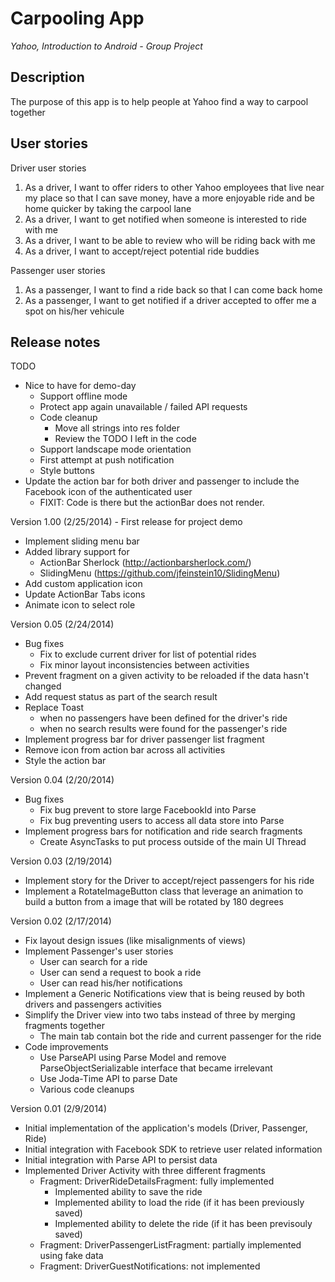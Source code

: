 Carpooling App
==============

*Yahoo, Introduction to Android - Group Project*

Description
-----------
The purpose of this app is to help people at Yahoo find a way to carpool together

User stories
------------
Driver user stories
 1. As a driver, I want to offer riders to other Yahoo employees that live near my place so that I can save money, have a more enjoyable ride and be home quicker by taking the carpool lane
 1. As a driver, I want to get notified when someone is interested to ride with me
 1. As a driver, I want to be able to review who will be riding back with me
 1. As a driver, I want to accept/reject potential ride buddies

Passenger user stories
 1. As a passenger, I want to find a ride back so that I can come back home
 1. As a passenger, I want to get notified if a driver accepted to offer me a spot on his/her vehicule

Release notes
-------------

TODO
 - Nice to have for demo-day
    - Support offline mode 
    - Protect app again unavailable / failed API requests
    - Code cleanup
       - Move all strings into res folder
       - Review the TODO I left in the code
    - Support landscape mode orientation  
    - First attempt at push notification
    - Style buttons
 - Update the action bar for both driver and passenger to include the Facebook icon of the authenticated user
    - FIXIT: Code is there but the actionBar does not render. 

Version 1.00 (2/25/2014) - First release for project demo
 - Implement sliding menu bar
 - Added library support for
    - ActionBar Sherlock (http://actionbarsherlock.com/)
    - SlidingMenu (https://github.com/jfeinstein10/SlidingMenu)
 - Add custom application icon
 - Update ActionBar Tabs icons
 - Animate icon to select role

Version 0.05 (2/24/2014)
 - Bug fixes
    - Fix to exclude current driver for list of potential rides
    - Fix minor layout inconsistencies between activities
 - Prevent fragment on a given activity to be reloaded if the data hasn't changed
 - Add request status as part of the search result
 - Replace Toast 
    - when no passengers have been defined for the driver's ride
    - when no search results were found for the passenger's ride
 - Implement progress bar for driver passenger list fragment
 - Remove icon from action bar across all activities
 - Style the action bar

Version 0.04 (2/20/2014)
 - Bug fixes
    - Fix bug prevent to store large FacebookId into Parse
    - Fix bug preventing users to access all data store into Parse
 - Implement progress bars for notification and ride search fragments
    - Create AsyncTasks to put process outside of the main UI Thread

Version 0.03 (2/19/2014)
 - Implement story for the Driver to accept/reject passengers for his ride
 - Implement a RotateImageButton class that leverage an animation to build a button from a image that will be rotated by 180 degrees

Version 0.02 (2/17/2014)
 - Fix layout design issues (like misalignments of views)
 - Implement Passenger's user stories
   - User can search for a ride
   - User can send a request to book a ride
   - User can read his/her notifications
 - Implement a Generic Notifications view that is being reused by both drivers and passengers activities
 - Simplify the Driver view into two tabs instead of three by merging fragments together
   - The main tab contain bot the ride and current passenger for the ride
 - Code improvements
   - Use ParseAPI using Parse Model and remove ParseObjectSerializable interface that became irrelevant
   - Use Joda-Time API to parse Date
   - Various code cleanups
	
Version 0.01 (2/9/2014) 
 - Initial implementation of the application's models (Driver, Passenger, Ride)
 - Initial integration with Facebook SDK to retrieve user related information
 - Initial integration with Parse API to persist data
 - Implemented Driver Activity with three different fragments
    - Fragment: DriverRideDetailsFragment: fully implemented
       - Implemented ability to save the ride
	   - Implemented ability to load the ride (if it has been previously saved)
	   - Implemented ability to delete the ride (if it has been previsouly saved)
    - Fragment: DriverPassengerListFragment: partially implemented using fake data
    - Fragment: DriverGuestNotifications: not implemented






